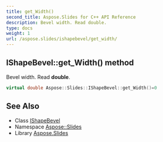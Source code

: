 ```yaml
---
title: get_Width()
second_title: Aspose.Slides for C++ API Reference
description: Bevel width. Read double.
type: docs
weight: 1
url: /aspose.slides/ishapebevel/get_width/
---
```

## IShapeBevel::get_Width() method


Bevel width. Read **double**.

```cpp
virtual double Aspose::Slides::IShapeBevel::get_Width()=0
```

## See Also

* Class [IShapeBevel](../)
* Namespace [Aspose::Slides](../../)
* Library [Aspose.Slides](../../../)